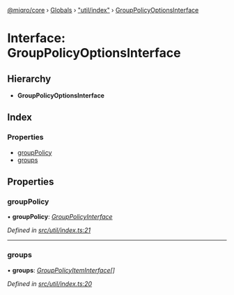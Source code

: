[@miqro/core](../README.md) › [Globals](../globals.md) › ["util/index"](../modules/_util_index_.md) › [GroupPolicyOptionsInterface](_util_index_.grouppolicyoptionsinterface.md)

# Interface: GroupPolicyOptionsInterface

## Hierarchy

* **GroupPolicyOptionsInterface**

## Index

### Properties

* [groupPolicy](_util_index_.grouppolicyoptionsinterface.md#grouppolicy)
* [groups](_util_index_.grouppolicyoptionsinterface.md#groups)

## Properties

###  groupPolicy

• **groupPolicy**: *[GroupPolicyInterface](../modules/_util_index_.md#grouppolicyinterface)*

*Defined in [src/util/index.ts:21](https://github.com/claukers/miqro-core/blob/c1853a2/src/util/index.ts#L21)*

___

###  groups

• **groups**: *[GroupPolicyItemInterface](../modules/_util_index_.md#grouppolicyiteminterface)[]*

*Defined in [src/util/index.ts:20](https://github.com/claukers/miqro-core/blob/c1853a2/src/util/index.ts#L20)*
